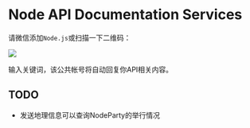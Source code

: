 Node API Documentation Services
===============================

请微信添加`Node.js`或扫描一下二维码：

![](http://nodeapi.cloudfoundry.com/qrcode.jpg)

输入关键词，该公共帐号将自动回复你API相关内容。

## TODO
- 发送地理信息可以查询NodeParty的举行情况
